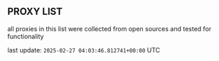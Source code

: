 ## PROXY LIST

all proxies in this list were collected from open sources and tested for functionality

last update: `2025-02-27 04:03:46.812741+00:00` UTC